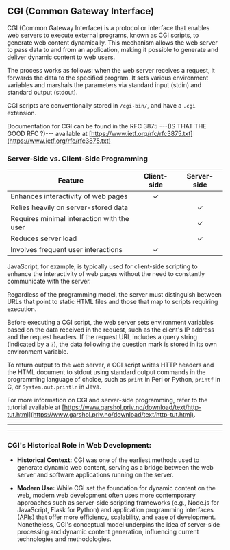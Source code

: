 ## CGI (Common Gateway Interface)

CGI (Common Gateway Interface) is a protocol or interface that enables web servers to execute external programs, known as CGI scripts, to generate web content dynamically. This mechanism allows the web server to pass data to and from an application, making it possible to generate and deliver dynamic content to web users.

The process works as follows: when the web server receives a request, it forwards the data to the specified program. It sets various environment variables and marshals the parameters via standard input (stdin) and standard output (stdout).

CGI scripts are conventionally stored in `/cgi-bin/`, and have a `.cgi` extension. 

Documentation for CGI can be found in the RFC 3875 ---(IS THAT THE GOOD RFC ?)--- available at [https://www.ietf.org/rfc/rfc3875.txt](https://www.ietf.org/rfc/rfc3875.txt)

### Server-Side vs. Client-Side Programming


| Feature                                   | Client-side | Server-side |
|-------------------------------------------|:-----------:|:-----------:|
| Enhances interactivity of web pages       |      ✓      |             |
| Relies heavily on server-stored data      |             |      ✓      |
| Requires minimal interaction with the user|             |      ✓      |
| Reduces server load                       |             |      ✓      |
| Involves frequent user interactions       |      ✓      |             |


JavaScript, for example, is typically used for client-side scripting to enhance the interactivity of web pages without the need to constantly communicate with the server.


Regardless of the programming model, the server must distinguish between URLs that point to static HTML files and those that map to scripts requiring execution. 

Before executing a CGI script, the web server sets environment variables based on the data received in the request, such as the client's IP address and the request headers. If the request URL includes a query string (indicated by a `?`), the data following the question mark is stored in its own environment variable.

To return output to the web server, a CGI script writes HTTP headers and the HTML document to stdout using standard output commands in the programming language of choice, such as `print` in Perl or Python, `printf` in C, or `System.out.println` in Java.

For more information on CGI and server-side programming, refer to the tutorial available at [https://www.garshol.priv.no/download/text/http-tut.html](https://www.garshol.priv.no/download/text/http-tut.html).

______________________________________






______________________________________


### CGI's Historical Role in Web Development:

- **Historical Context:** CGI was one of the earliest methods used to generate dynamic web content, serving as a bridge between the web server and software applications running on the server.

- **Modern Use:** While CGI set the foundation for dynamic content on the web, modern web development often uses more contemporary approaches such as server-side scripting frameworks (e.g., Node.js for JavaScript, Flask for Python) and application programming interfaces (APIs) that offer more efficiency, scalability, and ease of development. Nonetheless, CGI's conceptual model underpins the idea of server-side processing and dynamic content generation, influencing current technologies and methodologies.
